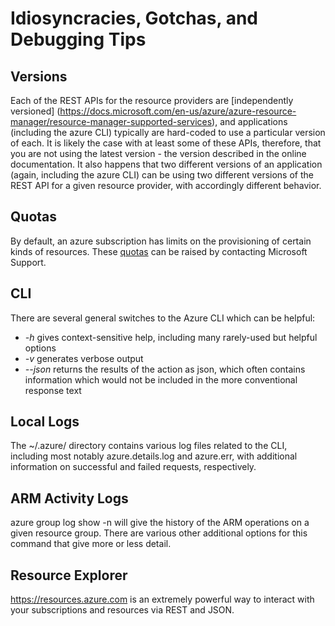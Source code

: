 Idiosyncracies, Gotchas, and Debugging Tips
===========================================
## Versions
Each of the REST APIs for the resource providers are [independently versioned]
(https://docs.microsoft.com/en-us/azure/azure-resource-manager/resource-manager-supported-services),
and applications (including the azure CLI) typically are hard-coded to use
a particular version of each.  It is likely the case with at least some of
these APIs, therefore, that you are not using the latest version - the
version described in the online documentation.  It also happens that two 
different versions of an application (again, including the azure CLI) can
be using two different versions of the REST API for a given resource provider,
with accordingly different behavior.

## Quotas
By default, an azure subscription has limits on the provisioning of certain
kinds of resources.  These [quotas](https://azure.microsoft.com/en-us/documentation/articles/azure-subscription-service-limits/) can be raised by contacting
Microsoft Support.

## CLI
There are several general switches to the Azure CLI which can be helpful:

* _-h_ gives context-sensitive help, including many rarely-used but helpful
options
* _-v_ generates verbose output
* _--json_ returns the results of the action as json, which often contains
information which would not be included in the more conventional response
text

## Local Logs
The ~/.azure/ directory contains various log files related to the CLI, 
including most notably azure.details.log and azure.err, with additional
information on successful and failed requests, respectively.

## ARM Activity Logs
azure group log show -n <resource-group-name> will give the history of the
ARM operations on a given resource group.  There are various other additional
options for this command that give more or less detail.

## Resource Explorer
https://resources.azure.com is an extremely powerful way to interact with
your subscriptions and resources via REST and JSON.
